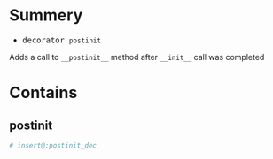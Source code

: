# Summery
- <kbd>decorator `postinit`</kbd>

Adds a call to `__postinit__` method after `__init__` call was completed

# Contains

## postinit
```python
# insert@:postinit_dec
```